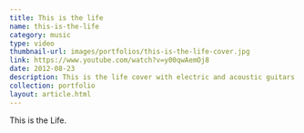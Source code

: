 ```yaml
---
title: This is the life
name: this-is-the-life
category: music
type: video
thumbnail-url: images/portfolios/this-is-the-life-cover.jpg
link: https://www.youtube.com/watch?v=y00qwAemOj8
date: 2012-08-23
description: This is the life cover with electric and acoustic guitars.
collection: portfolio
layout: article.html
---
```


This is the Life.
